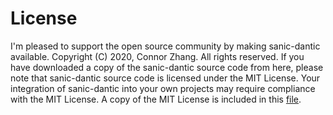 # License
I'm pleased to support the open source community by making sanic-dantic available.
Copyright (C) 2020, Connor Zhang.  All rights reserved.
If you have downloaded a copy of the sanic-dantic source code from here, please note that sanic-dantic source code is licensed under the MIT License.  Your integration of sanic-dantic into your own projects may require compliance with the MIT License.
A copy of the MIT License is included in this [file](https://github.com/misss85246/sanic-dantic/blob/main/LICENSE).
